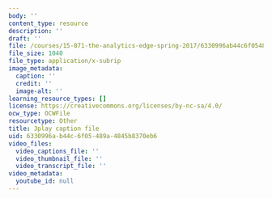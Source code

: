 ```yaml
---
body: ''
content_type: resource
description: ''
draft: ''
file: /courses/15-071-the-analytics-edge-spring-2017/6330996ab44c6f05489a4845b8370eb6_kntypWFmyyM.srt
file_size: 1040
file_type: application/x-subrip
image_metadata:
  caption: ''
  credit: ''
  image-alt: ''
learning_resource_types: []
license: https://creativecommons.org/licenses/by-nc-sa/4.0/
ocw_type: OCWFile
resourcetype: Other
title: 3play caption file
uid: 6330996a-b44c-6f05-489a-4845b8370eb6
video_files:
  video_captions_file: ''
  video_thumbnail_file: ''
  video_transcript_file: ''
video_metadata:
  youtube_id: null
---
```

